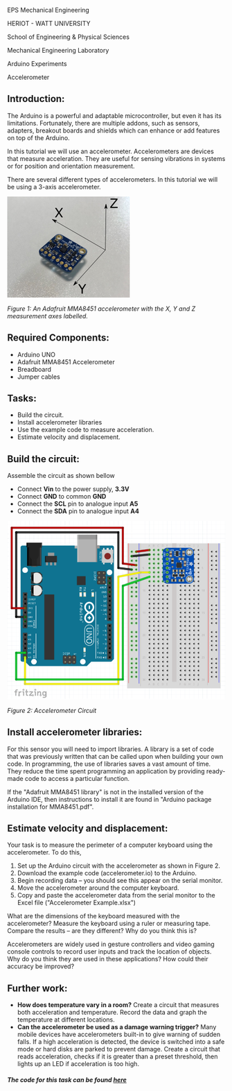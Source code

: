 EPS Mechanical Engineering

HERIOT - WATT UNIVERSITY

School of Engineering & Physical Sciences

Mechanical Engineering Laboratory

Arduino Experiments

Accelerometer

## Introduction:

The Arduino is a powerful and adaptable microcontroller, but even it has its limitations. Fortunately, there are multiple addons, such as sensors, adapters, breakout boards and shields which can enhance or add features on top of the Arduino.

In this tutorial we will use an accelerometer. Accelerometers are devices that measure acceleration. They are useful for sensing vibrations in systems or for position and orientation measurement.

There are several different types of accelerometers. In this tutorial we will be using a 3-axis accelerometer.

![Accelerometer](https://github.com/HWSHam1/Arduino_SensorsAndMotion/blob/main/6_Accelerometer/Images/Accelerometer.png)

_Figure 1: An Adafruit MMA8451 accelerometer with the X, Y and Z measurement axes labelled._

## Required Components:

- Arduino UNO
- Adafruit MMA8451 Accelerometer
- Breadboard
- Jumper cables

## Tasks:

- Build the circuit.
- Install accelerometer libraries
- Use the example code to measure acceleration.
- Estimate velocity and displacement.

## Build the circuit:

Assemble the circuit as shown bellow

- Connect **Vin** to the power supply, **3.3V**
- Connect **GND** to common **GND**
- Connect the **SCL** pin to analogue input **A5**
- Connect the **SDA** pin to analogue input **A4**

![Circuit Diagram](https://github.com/HWSHam1/Arduino_SensorsAndMotion/blob/main/6_Accelerometer/Images/CircuitDiagram_Accelerometer.png)

_Figure 2: Accelerometer Circuit_

## Install accelerometer libraries:

For this sensor you will need to import libraries. A library is a set of code that was previously written that can be called upon when building your own code. In programming, the use of libraries saves a vast amount of time. They reduce the time spent programming an application by providing ready-made code to access a particular function.

If the "Adafruit MMA8451 library" is not in the installed version of the Arduino IDE, then instructions to install it are found in "Arduino package installation for MMA8451.pdf".

## Estimate velocity and displacement:

Your task is to measure the perimeter of a computer keyboard using the accelerometer. To do this,

1. Set up the Arduino circuit with the accelerometer as shown in Figure 2.
2. Download the example code (accelerometer.io) to the Arduino.
3. Begin recording data – you should see this appear on the serial monitor.
4. Move the accelerometer around the computer keyboard.
5. Copy and paste the accelerometer data from the serial monitor to the Excel file ("Accelerometer Example.xlsx")

What are the dimensions of the keyboard measured with the accelerometer? Measure the keyboard using a ruler or measuring tape. Compare the results – are they different? Why do you think this is?

Accelerometers are widely used in gesture controllers and video gaming console controls to record user inputs and track the location of objects. Why do you think they are used in these applications? How could their accuracy be improved?

## Further work:

- **How does temperature vary in a room?** Create a circuit that measures both acceleration and temperature. Record the data and graph the temperature at different locations.
- **Can the accelerometer be used as a damage warning trigger?** Many mobile devices have accelerometers built-in to give warning of sudden falls. If a high acceleration is detected, the device is switched into a safe mode or hard disks are parked to prevent damage. Create a circuit that reads acceleration, checks if it is greater than a preset threshold, then lights up an LED if acceleration is too high.

##### *The code for this task can be found [here](https://github.com/HWSHam1/Arduino_SensorsAndMotion/blob/main/6_Accelerometer/accelerometer.ino)*
